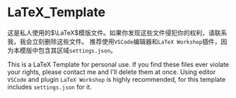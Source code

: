 # LaTeX_Template
这是私人使用的$\LaTeX$模版文件。如果你发现这些文件侵犯你的权利，请联系我，我会立刻删除这些文件。
推荐使用`VSCode`编辑器和`LaTeX Workshop`插件，因为本模版中包含其区域`settings.json`。

This is a LaTeX Template for personal use. If you find these files ever violate your rights, please contact me and I'll delete them at once.
Using editor `VSCode` and plugin `LaTeX Workshop` is highly recommended, for this template includes `settings.json` for it.
